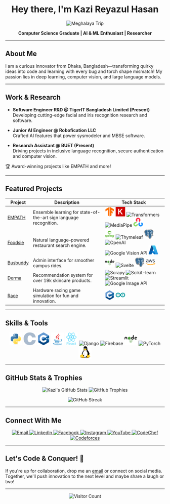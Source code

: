 <h1 align="center">Hey there, I'm Kazi Reyazul Hasan </h1>

<p align="center">
  <img src="assets/meghalaya-trip.gif" alt="Meghalaya Trip" width="400"/>
</p>


<p align="center">
  <strong>Computer Science Graduate | AI & ML Enthusiast | Researcher</strong>
</p>

---

## About Me

I am a curious innovator from Dhaka, Bangladesh—transforming quirky ideas into code and learning with every bug and torch shape mismatch! My passion lies in deep learning, computer vision, and large language models.

---

## Work & Research

- **Software Engineer R&D @ TigerIT Bangladesh Limited (Present)**  
  Developing cutting-edge facial and iris recognition research and software.

- **Junior AI Engineer @ Robofication LLC**  
  Crafted AI features that power sysmodeler and MBSE software.
  
- **Research Assistant @ BUET (Present)**  
  Driving projects in inclusive language recognition, secure authentication and computer vision.

🏆 Award-winning projects like EMPATH and more!

---

## Featured Projects

| **Project** | **Description** | **Tech Stack** |
| ----------- | --------------- | -------------- |
| [EMPATH](https://github.com/kreyazulh/EMPATH) | Ensemble learning for state-of-the-art sign language recognition. | <img src="https://raw.githubusercontent.com/devicons/devicon/master/icons/tensorflow/tensorflow-original.svg" width="30" alt="TensorFlow"/> <img src="https://raw.githubusercontent.com/devicons/devicon/master/icons/keras/keras-original.svg" width="30" alt="Keras"/> <img src="https://d2l.ai/_images/transformer.svg" width="25" alt="Transformers"/> <img src="https://chuoling.github.io/mediapipe/images/logo_horizontal_color.png" width="80" alt="MediaPipe"/> <img src="https://raw.githubusercontent.com/devicons/devicon/master/icons/opencv/opencv-original.svg" width="30" alt="OpenCV"/> |
| [Foodsie](https://youtu.be/G46kLlevq7s?si=kORvGAcu2on4ngsY) | Natural language–powered restaurant search engine. | <img src="https://raw.githubusercontent.com/devicons/devicon/master/icons/spring/spring-original-wordmark.svg" width="30" alt="Spring Boot"/> <img src="https://svgicons.com/api/ogimage/?id=112084&n=thymeleaf-icon" width="30" alt="Thymeleaf"/> <img src="https://raw.githubusercontent.com/devicons/devicon/master/icons/postgresql/postgresql-original.svg" width="30" alt="PostgreSQL"/> <img src="https://www.svgrepo.com/show/306500/openai.svg" width="30" alt="OpenAI"/> <img src="https://community.appinventor.mit.edu/uploads/default/2ad031bc25a55c4d3f55ff5ead8b2de63cdf28bf" width="30" alt="Google Vision API"/> <img src="https://raw.githubusercontent.com/devicons/devicon/master/icons/azure/azure-original.svg" width="30" alt="Azure"/> |
| [Busbuddy](https://github.com/kreyazulh/CSE-408-BusBuddy-Admin-End) | Admin interface for smoother campus rides. | <img src="https://raw.githubusercontent.com/devicons/devicon/master/icons/nodejs/nodejs-original-wordmark.svg" width="30" alt="Node.js"/> <img src="https://upload.wikimedia.org/wikipedia/commons/1/1b/Svelte_Logo.svg" width="30" alt="Svelte"/> <img src="https://raw.githubusercontent.com/devicons/devicon/master/icons/postgresql/postgresql-original.svg" width="30" alt="PostgreSQL"/> <img src="https://raw.githubusercontent.com/devicons/devicon/master/icons/amazonwebservices/amazonwebservices-original-wordmark.svg" width="30" alt="AWS"/> |
| [Derma](https://github.com/kreyazulh/Derma-Recommendation-System) | Recommendation system for over 19k skincare products. | <img src="https://cdn2.hubspot.net/hubfs/4367560/Imported_Blog_Media/scrapy.png" width="30" alt="Scrapy"/> <img src="https://upload.wikimedia.org/wikipedia/commons/thumb/0/05/Scikit_learn_logo_small.svg/2560px-Scikit_learn_logo_small.svg.png" width="30" alt="Scikit-learn"/> <img src="https://streamlit.io/images/brand/streamlit-logo-primary-colormark-darktext.png" width="80" alt="Streamlit"/> <img src="https://community.appinventor.mit.edu/uploads/default/2ad031bc25a55c4d3f55ff5ead8b2de63cdf28bf" width="30" alt="Google Image API"/> |
| [Race](https://github.com/kreyazulh/CSE-316-Microcontroller-Project-and-Labworks/tree/main/project) | Hardware racing game simulation for fun and innovation. | <img src="https://raw.githubusercontent.com/devicons/devicon/master/icons/cplusplus/cplusplus-original.svg" width="30" alt="C++"/> <img src="https://raw.githubusercontent.com/devicons/devicon/master/icons/arduino/arduino-original.svg" width="30" alt="Arduino"/> |



---

## Skills & Tools

<p align="center">
  <img src="https://raw.githubusercontent.com/devicons/devicon/master/icons/python/python-original.svg" alt="Python" width="40" height="40" />
  <img src="https://raw.githubusercontent.com/devicons/devicon/master/icons/c/c-original.svg" alt="C" width="40" height="40" />
  <img src="https://raw.githubusercontent.com/devicons/devicon/master/icons/cplusplus/cplusplus-original.svg" alt="C++" width="40" height="40" />
  <img src="https://raw.githubusercontent.com/devicons/devicon/master/icons/java/java-original.svg" alt="Java" width="40" height="40" />
  <img src="https://raw.githubusercontent.com/devicons/devicon/master/icons/react/react-original-wordmark.svg" alt="React" width="40" height="40" />
  <img src="https://cdn.worldvectorlogo.com/logos/django.svg" alt="Django" width="40" height="40" />
  <img src="https://www.vectorlogo.zone/logos/firebase/firebase-icon.svg" alt="Firebase" width="40" height="40" />
  <img src="https://raw.githubusercontent.com/devicons/devicon/master/icons/nodejs/nodejs-original-wordmark.svg" alt="NodeJS" width="40" height="40" />
  <img src="https://www.vectorlogo.zone/logos/pytorch/pytorch-icon.svg" alt="PyTorch" width="40" height="40" />
  <img src="https://raw.githubusercontent.com/devicons/devicon/master/icons/linux/linux-original.svg" alt="Linux" width="40" height="40" />
</p>

---

## GitHub Stats & Trophies

<p align="center">
  <img src="https://github-readme-stats-sigma-five.vercel.app/api?username=kreyazulh&show_icons=true&locale=en" alt="Kazi's GitHub Stats" />
  <img src="https://github-readme-trophy.vercel.app/?username=kreyazulh" alt="GitHub Trophies" />
</p>

<p align="center">
  <img src="https://github-readme-streak-stats.herokuapp.com/?user=kreyazulh" alt="GitHub Streak" />
</p>

---

## Connect With Me

<p align="center">
  <a href="mailto:kazireyazulhasan@gmail.com">
    <img src="https://img.shields.io/badge/Email-kazireyazulhasan@gmail.com-c14438?style=for-the-badge&logo=Gmail&logoColor=white" alt="Email" />
  </a>
  <a href="https://www.linkedin.com/in/kazi-reyazul-hasan-2678b4210/">
    <img src="https://img.shields.io/badge/LinkedIn-Connect-blue?style=for-the-badge&logo=LinkedIn" alt="LinkedIn" />
  </a>
  <a href="https://www.facebook.com/reyazul.hasan.5494/">
    <img src="https://img.shields.io/badge/Facebook-Follow-blue?style=for-the-badge&logo=Facebook" alt="Facebook" />
  </a>
  <a href="https://www.instagram.com/kreyazulh/">
    <img src="https://img.shields.io/badge/Instagram-Follow-E4405F?style=for-the-badge&logo=Instagram&logoColor=white" alt="Instagram" />
  </a>
  <a href="https://www.youtube.com/@kazireyazulhasan">
    <img src="https://img.shields.io/badge/YouTube-Subscribe-red?style=for-the-badge&logo=YouTube&logoColor=white" alt="YouTube" />
  </a>
  <a href="https://codechef.com/users/reyazul">
    <img src="https://img.shields.io/badge/CodeChef-Code-orange?style=for-the-badge&logo=CodeChef&logoColor=white" alt="CodeChef" />
  </a>
  <a href="https://codeforces.com/profile/reyazul">
    <img src="https://img.shields.io/badge/Codeforces-Compete-brightgreen?style=for-the-badge&logo=Codeforces&logoColor=white" alt="Codeforces" />
  </a>
</p>

---

## Let's Code & Conquer! 🎯

If you're up for collaboration, drop me an [email](mailto:kazireyazulhasan@gmail.com) or connect on social media. Together, we'll push innovation to the next level and maybe share a laugh or two!

---

<p align="center">
  <img src="https://komarev.com/ghpvc/?username=kreyazulh&label=Visitors&color=0e75b6&style=flat" alt="Visitor Count" />
</p>

